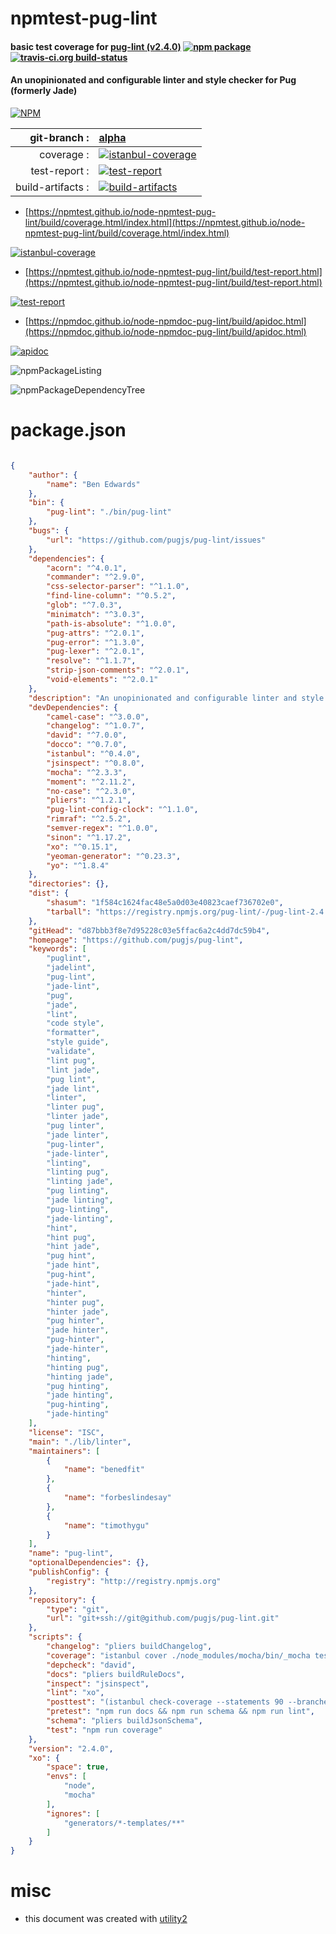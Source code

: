 # npmtest-pug-lint

#### basic test coverage for  [pug-lint (v2.4.0)](https://github.com/pugjs/pug-lint)  [![npm package](https://img.shields.io/npm/v/npmtest-pug-lint.svg?style=flat-square)](https://www.npmjs.org/package/npmtest-pug-lint) [![travis-ci.org build-status](https://api.travis-ci.org/npmtest/node-npmtest-pug-lint.svg)](https://travis-ci.org/npmtest/node-npmtest-pug-lint)

#### An unopinionated and configurable linter and style checker for Pug (formerly Jade)

[![NPM](https://nodei.co/npm/pug-lint.png?downloads=true&downloadRank=true&stars=true)](https://www.npmjs.com/package/pug-lint)

| git-branch : | [alpha](https://github.com/npmtest/node-npmtest-pug-lint/tree/alpha)|
|--:|:--|
| coverage : | [![istanbul-coverage](https://npmtest.github.io/node-npmtest-pug-lint/build/coverage.badge.svg)](https://npmtest.github.io/node-npmtest-pug-lint/build/coverage.html/index.html)|
| test-report : | [![test-report](https://npmtest.github.io/node-npmtest-pug-lint/build/test-report.badge.svg)](https://npmtest.github.io/node-npmtest-pug-lint/build/test-report.html)|
| build-artifacts : | [![build-artifacts](https://npmtest.github.io/node-npmtest-pug-lint/glyphicons_144_folder_open.png)](https://github.com/npmtest/node-npmtest-pug-lint/tree/gh-pages/build)|

- [https://npmtest.github.io/node-npmtest-pug-lint/build/coverage.html/index.html](https://npmtest.github.io/node-npmtest-pug-lint/build/coverage.html/index.html)

[![istanbul-coverage](https://npmtest.github.io/node-npmtest-pug-lint/build/screenCapture.buildCi.browser.%252Ftmp%252Fbuild%252Fcoverage.lib.html.png)](https://npmtest.github.io/node-npmtest-pug-lint/build/coverage.html/index.html)

- [https://npmtest.github.io/node-npmtest-pug-lint/build/test-report.html](https://npmtest.github.io/node-npmtest-pug-lint/build/test-report.html)

[![test-report](https://npmtest.github.io/node-npmtest-pug-lint/build/screenCapture.buildCi.browser.%252Ftmp%252Fbuild%252Ftest-report.html.png)](https://npmtest.github.io/node-npmtest-pug-lint/build/test-report.html)

- [https://npmdoc.github.io/node-npmdoc-pug-lint/build/apidoc.html](https://npmdoc.github.io/node-npmdoc-pug-lint/build/apidoc.html)

[![apidoc](https://npmdoc.github.io/node-npmdoc-pug-lint/build/screenCapture.buildCi.browser.%252Ftmp%252Fbuild%252Fapidoc.html.png)](https://npmdoc.github.io/node-npmdoc-pug-lint/build/apidoc.html)

![npmPackageListing](https://npmtest.github.io/node-npmtest-pug-lint/build/screenCapture.npmPackageListing.svg)

![npmPackageDependencyTree](https://npmtest.github.io/node-npmtest-pug-lint/build/screenCapture.npmPackageDependencyTree.svg)



# package.json

```json

{
    "author": {
        "name": "Ben Edwards"
    },
    "bin": {
        "pug-lint": "./bin/pug-lint"
    },
    "bugs": {
        "url": "https://github.com/pugjs/pug-lint/issues"
    },
    "dependencies": {
        "acorn": "^4.0.1",
        "commander": "^2.9.0",
        "css-selector-parser": "^1.1.0",
        "find-line-column": "^0.5.2",
        "glob": "^7.0.3",
        "minimatch": "^3.0.3",
        "path-is-absolute": "^1.0.0",
        "pug-attrs": "^2.0.1",
        "pug-error": "^1.3.0",
        "pug-lexer": "^2.0.1",
        "resolve": "^1.1.7",
        "strip-json-comments": "^2.0.1",
        "void-elements": "^2.0.1"
    },
    "description": "An unopinionated and configurable linter and style checker for Pug (formerly Jade)",
    "devDependencies": {
        "camel-case": "^3.0.0",
        "changelog": "^1.0.7",
        "david": "^7.0.0",
        "docco": "^0.7.0",
        "istanbul": "^0.4.0",
        "jsinspect": "^0.8.0",
        "mocha": "^2.3.3",
        "moment": "^2.11.2",
        "no-case": "^2.3.0",
        "pliers": "^1.2.1",
        "pug-lint-config-clock": "^1.1.0",
        "rimraf": "^2.5.2",
        "semver-regex": "^1.0.0",
        "sinon": "^1.17.2",
        "xo": "^0.15.1",
        "yeoman-generator": "^0.23.3",
        "yo": "^1.8.4"
    },
    "directories": {},
    "dist": {
        "shasum": "1f584c1624fac48e5a0d03e40823caef736702e0",
        "tarball": "https://registry.npmjs.org/pug-lint/-/pug-lint-2.4.0.tgz"
    },
    "gitHead": "d87bbb3f8e7d95228c03e5ffac6a2c4dd7dc59b4",
    "homepage": "https://github.com/pugjs/pug-lint",
    "keywords": [
        "puglint",
        "jadelint",
        "pug-lint",
        "jade-lint",
        "pug",
        "jade",
        "lint",
        "code style",
        "formatter",
        "style guide",
        "validate",
        "lint pug",
        "lint jade",
        "pug lint",
        "jade lint",
        "linter",
        "linter pug",
        "linter jade",
        "pug linter",
        "jade linter",
        "pug-linter",
        "jade-linter",
        "linting",
        "linting pug",
        "linting jade",
        "pug linting",
        "jade linting",
        "pug-linting",
        "jade-linting",
        "hint",
        "hint pug",
        "hint jade",
        "pug hint",
        "jade hint",
        "pug-hint",
        "jade-hint",
        "hinter",
        "hinter pug",
        "hinter jade",
        "pug hinter",
        "jade hinter",
        "pug-hinter",
        "jade-hinter",
        "hinting",
        "hinting pug",
        "hinting jade",
        "pug hinting",
        "jade hinting",
        "pug-hinting",
        "jade-hinting"
    ],
    "license": "ISC",
    "main": "./lib/linter",
    "maintainers": [
        {
            "name": "benedfit"
        },
        {
            "name": "forbeslindesay"
        },
        {
            "name": "timothygu"
        }
    ],
    "name": "pug-lint",
    "optionalDependencies": {},
    "publishConfig": {
        "registry": "http://registry.npmjs.org"
    },
    "repository": {
        "type": "git",
        "url": "git+ssh://git@github.com/pugjs/pug-lint.git"
    },
    "scripts": {
        "changelog": "pliers buildChangelog",
        "coverage": "istanbul cover ./node_modules/mocha/bin/_mocha test",
        "depcheck": "david",
        "docs": "pliers buildRuleDocs",
        "inspect": "jsinspect",
        "lint": "xo",
        "posttest": "(istanbul check-coverage --statements 90 --branches 90 --functions 100 --lines 90 && rimraf coverage) || echo Look at 'coverage/lcov-report/index.html' to find out more",
        "pretest": "npm run docs && npm run schema && npm run lint",
        "schema": "pliers buildJsonSchema",
        "test": "npm run coverage"
    },
    "version": "2.4.0",
    "xo": {
        "space": true,
        "envs": [
            "node",
            "mocha"
        ],
        "ignores": [
            "generators/*-templates/**"
        ]
    }
}
```



# misc
- this document was created with [utility2](https://github.com/kaizhu256/node-utility2)
